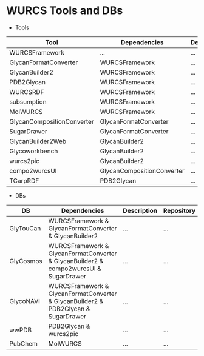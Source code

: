 # WURCS Tools and DBs

* Tools

| Tool | Dependencies | Description | Repository | Reference |
| ------ | ------ | ------ | ------ | ------ |
| WURCSFramework | ... | ... | [gitlab](https://gitlab.com/glycoinfo/wurcsframework) | ... |
| GlycanFormatConverter | WURCSFramework | ... | [github](https://github.com/glycoinfo/GlycanFormatConverter) & [cli](https://gitlab.com/glycoinfo/GlycanFormatConverter-cli) | ... |
| GlycanBuilder2 | WURCSFramework | ... | [github](https://github.com/glycoinfo/GlycanBuilder2) | ... |
| PDB2Glycan | WURCSFramework | ... | [gitlab](https://gitlab.com/glyconavi/pdb2glycan) | ... |
| WURCSRDF | WURCSFramework | ... | [gitlab](https://gitlab.com/glycoinfo/wurcsrdf) | ... |
| subsumption | WURCSFramework | ... | ... | ... |
| MolWURCS | WURCSFramework | ... | [gitlab](https://gitlab.com/glycoinfo/molwurcs) | ... |
| GlycanCompositionConverter | GlycanFormatConverter | ... | ... | ... |
| SugarDrawer | GlycanFormatConverter | ... | [gitlab](https://gitlab.com/glycoinfo/sugardrawer/sugardrawer) | ... |
| GlycanBuilder2Web | GlycanBuilder2 | ... | [gitlab](https://gitlab.com/glyconavi/glycanbuilder2web) | ... |
| Glycoworkbench | GlycanBuilder2 | ... | [gitlab](https://gitlab.com/glycoinfo/glycoworkbench) | ... |
| wurcs2pic | GlycanBuilder2 | ... | [gitlab](https://gitlab.com/glycoinfo/wurcs2pic) | ... |
| compo2wurcsUI | GlycanCompositionConverter | ... | ... | ... |
| TCarpRDF | PDB2Glycan | ... | [gitlab](https://gitlab.com/glyconavi/tcarprdf) | ... |

* DBs

| DB | Dependencies | Description | Repository | Reference |
| ------ | ------ | ------ | ------ | ------ |
| GlyTouCan | WURCSFramework & GlycanFormatConverter & GlycanBuilder2 | ... | ... | ... |
| GlyCosmos | WURCSFramework & GlycanFormatConverter & GlycanBuilder2 & compo2wurcsUI & SugarDrawer | ... | ... | ... |
| GlycoNAVI | WURCSFramework & GlycanFormatConverter & GlycanBuilder2 & PDB2Glycan & SugarDrawer | ... | ... | ... |
| wwPDB | PDB2Glycan & wurcs2pic | ... | ... | ... |
| PubChem | MolWURCS | ... | ... | ... |





